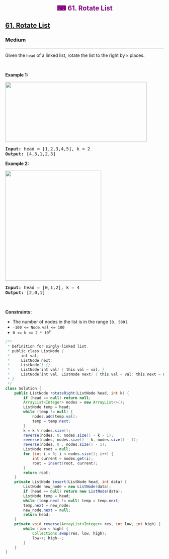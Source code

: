 <div align = "center">
<h style = "margin-bottom: 0px; margin-top: 0px; color : purple;" align = "center" class = "header">

## ⌨ 61. Rotate List

</h>
</div>

<h2><a href="https://leetcode.com/problems/rotate-list" target = "_blank">61. Rotate List</a></h2><h3>Medium</h3><hr><p>Given the <code>head</code> of a linked&nbsp;list, rotate the list to the right by <code>k</code> places.</p>

<p>&nbsp;</p>
<p><strong class="example">Example 1:</strong></p>
<img alt="" src="https://assets.leetcode.com/uploads/2020/11/13/rotate1.jpg" style="width: 450px; height: 191px;" />
<pre>
<strong>Input:</strong> head = [1,2,3,4,5], k = 2
<strong>Output:</strong> [4,5,1,2,3]
</pre>

<p><strong class="example">Example 2:</strong></p>
<img alt="" src="https://assets.leetcode.com/uploads/2020/11/13/roate2.jpg" style="width: 305px; height: 350px;" />
<pre>
<strong>Input:</strong> head = [0,1,2], k = 4
<strong>Output:</strong> [2,0,1]
</pre>

<p>&nbsp;</p>
<p><strong>Constraints:</strong></p>

<ul>
	<li>The number of nodes in the list is in the range <code>[0, 500]</code>.</li>
	<li><code>-100 &lt;= Node.val &lt;= 100</code></li>
	<li><code>0 &lt;= k &lt;= 2 * 10<sup>9</sup></code></li>
</ul>

```java
/**
 * Definition for singly-linked list.
 * public class ListNode {
 *     int val;
 *     ListNode next;
 *     ListNode() {}
 *     ListNode(int val) { this.val = val; }
 *     ListNode(int val, ListNode next) { this.val = val; this.next = next; }
 * }
 */
class Solution {
    public ListNode rotateRight(ListNode head, int k) {
        if (head == null) return null;
        ArrayList<Integer> nodes = new ArrayList<>();
        ListNode temp = head;
        while (temp != null) {
            nodes.add(temp.val);
            temp = temp.next;
        }
        k = k % nodes.size();
        reverse(nodes, 0, nodes.size() - k - 1);
        reverse(nodes, nodes.size() - k, nodes.size() - 1);
        reverse(nodes, 0 , nodes.size() - 1);
        ListNode root = null;
        for (int i = 0; i < nodes.size(); i++) {
            int current = nodes.get(i);
            root = insert(root, current);
        }
        return root;
    }
    private ListNode insert(ListNode head, int data) {
        ListNode new_node = new ListNode(data);
        if (head == null) return new ListNode(data);
        ListNode temp = head;
        while (temp.next != null) temp = temp.next;
        temp.next = new_node;
        new_node.next = null;
        return head;
    }
    private void reverse(ArrayList<Integer> res, int low, int high) {
        while (low < high) {
            Collections.swap(res, low, high);
            low++; high--;
        }
    }
}
```
